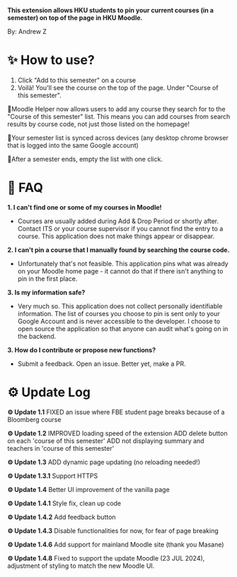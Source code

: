 **This extension allows HKU students to pin your current courses (in a semester) on top of the page in HKU Moodle.**

By: Andrew Z

# ✨ How to use?

1. Click "Add to this semester" on a course
2. Voilà! You'll see the course on the top of the page. Under "Course of this semester".

🎉Moodle Helper now allows users to add any course they search for to the "Course of this semester" list. This means you can add courses from search results by course code, not just those listed on the homepage!

🎉Your semester list is synced across devices (any desktop chrome browser that is logged into the same Google account)

🎉After a semester ends, empty the list with one click.

# 🤔 FAQ

**1. I can't find one or some of my courses in Moodle!**

* Courses are usually added during Add & Drop Period or shortly after. Contact ITS or your course supervisor if you cannot find the entry to a course. This application does not make things appear or disappear.

**2. I can't pin a course that I manually found by searching the course code.**

* Unfortunately that's not feasible. This application pins what was already on your Moodle home page - it cannot do that if there isn't anything to pin in the first place.

**3. Is my information safe?**

* Very much so. This application does not collect personally identifiable information. The list of courses you choose to pin is sent only to your Google Account and is never accessible to the developer. I choose to open source the application so that anyone can audit what's going on in the backend. 

**3. How do I contribute or propose new functions?**

* Submit a feedback. Open an issue. Better yet, make a PR.

# ⚙️ Update Log

**⚙️ Update 1.1**
FIXED an issue where FBE student page breaks because of a Bloomberg course

**⚙️ Update 1.2**
IMPROVED loading speed of the extension
ADD delete button on each 'course of this semester'
ADD not displaying summary and teachers in 'course of this semester'

**⚙️ Update 1.3**
ADD dynamic page updating (no reloading needed!)

**⚙️ Update 1.3.1**
Support HTTPS

**⚙️ Update 1.4**
Better UI improvement of the vanilla page

**⚙️ Update 1.4.1**
Style fix, clean up code

**⚙️ Update 1.4.2**
Add feedback button

**⚙️ Update 1.4.3**
Disable functionalities for now, for fear of page breaking

**⚙️ Update 1.4.6**
Add support for mainland Moodle site (thank you Masane)

**⚙️ Update 1.4.8**
Fixed to support the update Moodle (23 JUL 2024), adjustment of styling to match the new Moodle UI.
